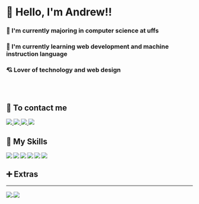 <!-- <img src="https://raw.githubusercontent.com/MicaelliMedeiros/micaellimedeiros/master/image/computer-illustration.png" min-width="400px" max-width="400px" width="400px" align="right" alt="Computador iuriCode">
 -->

# 🙂 <strong>Hello, I'm Andrew!! </strong>


### 🎒 I'm currently majoring in computer science at uffs
### 🌱 I'm currently learning web development and machine instruction language
### 💘 Lover of technology and web design
<br>
<br>


## 📩 To contact me

<a href="https://www.linkedin.com/in/andrewggabriel/" alt="linkedin" target="_blank">
<img src="https://img.shields.io/badge/LinkedIn-0077B5?style=for-the-badge&logo=linkedin&logoColor=white">
</a>
<a href="https://github.com/Andrewgaabriel" alt="github" target="_blank">
<img src="	https://img.shields.io/badge/GitHub-100000?style=for-the-badge&logo=github&logoColor=white">
</a>
<a href="https://www.instagram.com/andrewgaabriel/?hl=pt-br" alt="instagram" target="_blank">
<img src="https://img.shields.io/badge/Instagram-E4405F?style=for-the-badge&logo=instagram&logoColor=white">
</a>
<a href="mailto:andrew.gabrielgomes@gmail.com?subject=HiThere">
<img src="https://img.shields.io/badge/Gmail-D14836?style=for-the-badge&logo=gmail&logoColor=white">
</a>

<br>


## 🚀 My Skills

[<img align="left" src="https://img.shields.io/badge/C-00599C?style=for-the-badge&logo=c&logoColor=white"/>](https://www.learn-c.org/)
[<img align="left" src="https://img.shields.io/badge/HTML5-E34F26?style=for-the-badge&logo=html5&logoColor=white"/>](https://html.com/)
<img align="left" src="https://img.shields.io/badge/CSS3-1572B6?style=for-the-badge&logo=css3&logoColor=white"/>
<img align="left" src="https://img.shields.io/badge/JavaScript-323330?style=for-the-badge&logo=javascript&logoColor=F7DF1E"/>
<img align="left" src="https://img.shields.io/badge/Java-ED8B00?style=for-the-badge&logo=java&logoColor=white"/>
<img align="left" src="https://img.shields.io/badge/Python-3776AB?style=for-the-badge&logo=python&logoColor=white"/>





<br>

## ➕ Extras
----

<a href="https://github.com/Andrewgaabriel/github-readme-stats">
  <img align="center" src="https://github-readme-stats.vercel.app/api?username=Andrewgaabriel&count_private=true&show_icons=true&hide_border=true&theme=synthwave&border_radius=25&include_all_commits=true&bg_color=30,460645,ff5450&text_color=ffffff" />
</a>
<a href="https://github.com/Andrewgaabriel/github-readme-stats">
  <img align="center" src="https://github-readme-stats.vercel.app/api/top-langs/?username=Andrewgaabriel&layout=compact&theme=synthwave&hide_border=true&border_radius=25&bg_color=30,460645,ff5450&text_color=ffffff&card_width=400" />
</a>

<br>

